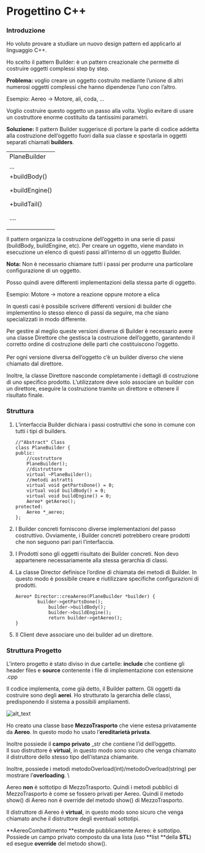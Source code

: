# Progettino C++


### **Introduzione**

Ho voluto provare a studiare un nuovo design pattern ed applicarlo al linguaggio C++.

Ho scelto il pattern Builder: è un pattern creazionale che permette di costruire oggetti complessi step by step.

**Problema:** voglio creare un oggetto costruito mediante l’unione di altri numerosi oggetti complessi che hanno dipendenze l’uno con l’altro.

Esempio: Aereo → Motore, ali, coda, …

Voglio costruire questo oggetto un passo alla volta. Voglio evitare di usare un costruttore enorme costituito da tantissimi parametri.

**Soluzione:** Il pattern Builder suggerisce di portare la parte di codice addetta alla costruzione dell’oggetto fuori dalla sua classe e spostarla in oggetti separati chiamati **builders**.


<table>
  <tr>
   <td>PlaneBuilder
   </td>
  </tr>
  <tr>
   <td>...
   </td>
  </tr>
  <tr>
   <td>+buildBody()
<p>
+buildEngine()
<p>
+buildTail()
<p>
....
   </td>
  </tr>
</table>


Il pattern organizza la costruzione dell’oggetto in una serie di passi (buildBody, buildEngine, etc). Per creare un oggetto, viene mandato in esecuzione un elenco di questi passi all’interno di un oggetto Builder. 

**Nota:** Non è necessario chiamare _tutti_ i passi per produrre una particolare configurazione di un oggetto.

Posso quindi avere differenti implementazioni della stessa parte di oggetto.

Esempio: Motore → motore a reazione oppure motore a elica

In questi casi è possibile scrivere differenti versioni di builder che implementino lo stesso elenco di passi da seguire, ma che siano specializzati in modo differente.

Per gestire al meglio queste versioni diverse di Builder è necessario avere una classe Direttore che gestisca la costruzione dell’oggetto, garantendo il corretto ordine di costruzione delle parti che costituiscono l’oggetto. \
 \
Per ogni versione diversa dell’oggetto c’è un builder diverso che viene chiamato dal direttore.

Inoltre, la classe Direttore nasconde completamente i dettagli di costruzione di uno specifico prodotto. L’utilizzatore deve solo associare un builder con un direttore, eseguire la costruzione tramite un direttore e ottenere il risultato finale.


### **Struttura**



1. L’interfaccia Builder dichiara i passi costruttivi che sono in comune con tutti i tipi di builders. 

    ```
    //"Abstract" Class
    class PlaneBuilder {
    public:
        //costruttore
        PlaneBuilder();
        //distruttore
        virtual ~PlaneBuilder();
        //metodi astratti
        virtual void getPartsDone() = 0;
        virtual void buildBody() = 0;
        virtual void buildEngine() = 0;
        Aereo* getAereo();
    protected:
        Aereo *_aereo;
    };
    ```


2. I Builder concreti forniscono diverse implementazioni del passo costruttivo. Ovviamente, i Builder concreti potrebbero creare prodotti che non seguono pari pari l’interfaccia.
3. I Prodotti sono gli oggetti risultato dei Builder concreti. Non devo appartenere necessariamente alla stessa gerarchia di classi.
4. La classe Director definisce l’ordine di chiamata dei metodi di Builder. In questo modo è possibile creare e riutilizzare specifiche configurazioni di prodotti.

    ```
    Aereo* Director::creaAereo(PlaneBuilder *builder) {
       		builder->getPartsDone();
        		builder->buildBody();
        		builder->buildEngine();
        		return builder->getAereo();
    }
    ```


5. Il Client deve associare uno dei builder ad un direttore.


### **Struttura Progetto**

L’intero progetto è stato diviso in due cartelle: **include** che contiene gli header files e **source** contenente i file di implementazione con estensione .cpp

Il codice implementa, come già detto, il Builder pattern. Gli oggetti da costruire sono degli **aerei**. Ho strutturato la gerarchia delle classi, predisponendo il sistema a possibili ampliamenti.






![alt_text](images/image1.png "image_tooltip")


Ho creato una classe base **MezzoTrasporto** che viene estesa privatamente da **Aereo**. In questo modo ho usato l’**ereditarietà privata**. 

Inoltre possiede il **campo privato** _str che contiene l’id dell’oggetto. \
Il suo distruttore è **virtual**, in questo modo sono sicuro che venga chiamato il distruttore dello stesso tipo dell’istanza chiamante.

Inoltre, possiede i metodi metodoOverload(int)/metodoOverload(string) per mostrare l’**overloading**. \


Aereo **non** è sottotipo di MezzoTrasporto. Quindi i metodi pubblici di MezzoTrasporto è come se fossero privati per Aereo. Quindi il metodo show() di Aereo non è override del metodo show() di MezzoTrasporto. 

Il distruttore di Aereo è **virtual**, in questo modo sono sicuro che venga chiamato anche il distruttore degli eventuali sottotipi.

**AereoCombattimento **estende pubblicamente Aereo: è sottotipo. Possiede un campo privato composto da una lista (uso **list **della **STL**) ed esegue **override** del metodo show().

